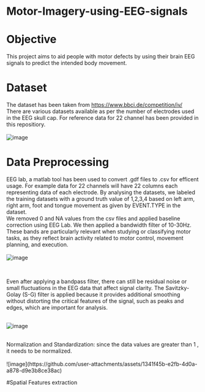 # Motor-Imagery-using-EEG-signals
# Objective
This project aims to aid people with motor defects by using their brain EEG signals to predict the intended body movement.  

# Dataset
The dataset has been taken from https://www.bbci.de/competition/iv/
<br> There are various datasets available as per the number of electrodes used in the EEG skull cap. For reference data for 22 channel has been provided in this repositiory.
<br>
<br>
![image](https://github.com/user-attachments/assets/174da9c0-db14-4956-bf71-730e0e7a7091)


# Data Preprocessing
EEG lab, a matlab tool has been used to convert .gdf files to .csv for efficent usage. For example data for 22 channels will have 22 columns each representing data of each electrode.
By analysing the datasets, we labeled the training datasets with a ground truth value of 1,2,3,4 based on left arm, right arm, foot and tongue movement as given by EVENT.TYPE in the dataset.
<br>
We removed 0 and NA values from the csv files and applied baseline correction using EEG Lab.
We then applied a bandwidth filter of 10-30Hz. These bands are particularly relevant when studying or classifying motor tasks, as they reflect brain activity related to motor control, movement planning, and execution. 
<br>
<br>
![image](https://github.com/user-attachments/assets/69651634-9c7c-4efc-96e9-c6a1898c70bd)

<br>

Even after applying a bandpass filter, there can still be residual noise or small fluctuations in the EEG data that affect signal clarity. The Savitzky-Golay (S-G) filter is applied because it provides additional smoothing without distorting the critical features of the signal, such as peaks and edges, which are important for analysis.
<br>
<br>

![image](https://github.com/user-attachments/assets/787f7795-ff33-48ad-bab3-7d04fbf6af0c)

<br>
Normalization and Standardization:
since the data values are greater than 1 , it needs to be normalized.
<br>
<br>
![image](https://github.com/user-attachments/assets/1341f45b-e2fb-4d0a-a878-d9e3b8ce38ac)

#Spatial Features extraction





 

